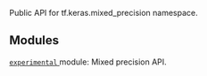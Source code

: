 Public API for tf.keras.mixed_precision namespace.



## Modules
[ `experimental` ](https://tensorflow.google.cn/api_docs/python/tf/compat/v1/keras/mixed_precision/experimental) module: Mixed precision API.

